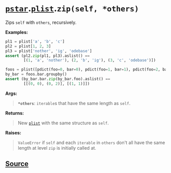 # [`pstar`](./pstar.md).[`plist`](./pstar_plist.md).`zip(self, *others)`

Zips `self` with `others`, recursively.

**Examples:**
```python
pl1 = plist['a', 'b', 'c']
pl2 = plist[1, 2, 3]
pl3 = plist['nother', 'ig', 'odebase']
assert (pl2.zip(pl1, pl3).aslist() ==
        [(1, 'a', 'nother'), (2, 'b', 'ig'), (3, 'c', 'odebase')])

foos = plist([pdict(foo=0, bar=0), pdict(foo=1, bar=1), pdict(foo=2, bar=0)])
by_bar = foos.bar.groupby()
assert (by_bar.bar.zip(by_bar.foo).aslist() ==
        [[(0, 0), (0, 2)], [(1, 1)]])
```

**Args:**

>    **`*others`**: `iterable`s that have the same length as `self`.

**Returns:**

>    New [`plist`](./pstar_plist.md) with the same structure as `self`.

**Raises:**
>    `ValueError` if `self` and each `iterable` in `others` don't all have the same length at
>    level `zip` is initially called at.



## [Source](../pstar/pstar.py#L4584-L4620)